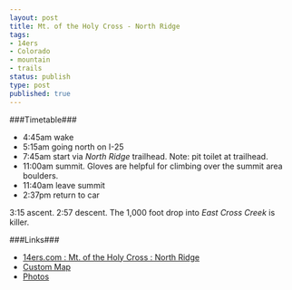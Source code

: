 ```yaml
---
layout: post
title: Mt. of the Holy Cross - North Ridge
tags:
- 14ers
- Colorado
- mountain
- trails
status: publish
type: post
published: true
---
```

###Timetable###
- 4:45am wake
- 5:15am going north on I-25
- 7:45am start via _North Ridge_ trailhead. Note: pit toilet at trailhead.
- 11:00am summit. Gloves are helpful for climbing over the summit area boulders.
- 11:40am leave summit
- 2:37pm return to car

3:15 ascent. 2:57 descent.
The 1,000 foot drop into _East Cross Creek_ is killer.

###Links###
- [14ers.com : Mt. of the Holy Cross : North Ridge](http://www.14ers.com/routemain.php?route=holy1&peak=Mt.+of+the+Holy+Cross)
- [Custom Map](http://maps.google.com/maps/ms?ie=UTF&msa=0&msid=201743294288417288391.0004e4a05555414add58b)
- [Photos](https://www.dropbox.com/sc/i2c2x42f5wmkmzc/EjaV4hl9rS)
